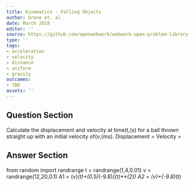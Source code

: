```yaml
---
title: Kinematics - Falling Objects
author: Urone et. al
date: March 2018
editor: ''
source: https://github.com/openwebwork/webwork-open-problem-library
type: ''
tags:
- acceleration
- velocity
- distance
- uniform
- gravity
outcomes:
- TBD
assets: ''
---
```


## Question Section 

Calculate the displacement and velocity at time(t,(s) for a ball thrown straight up with an initial velocity of(v,(ms).
Displacement =
Velocity =



## Answer Section

from random import randrange
t = randrange(1,4,0.01)
v = randrange(12,20,0.1)
A1 = (v)*(t)+(0.5)*(-9.8)*((t)**(2))
A2 = (v)+(-9.8)*(t)